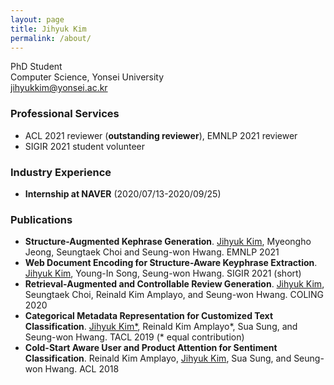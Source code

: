 ```yaml
---
layout: page
title: Jihyuk Kim
permalink: /about/
---
```




PhD Student <br>
Computer Science, Yonsei University <br>
jihyukkim@yonsei.ac.kr

### Professional Services
- ACL 2021 reviewer (<b>outstanding reviewer</b>), EMNLP 2021 reviewer
- SIGIR 2021 student volunteer

### Industry Experience
- <b>Internship at NAVER</b> (2020/07/13-2020/09/25) 

### Publications
- <b>Structure-Augmented Kephrase Generation</b>. <u>Jihyuk Kim</u>, Myeongho Jeong, Seungtaek Choi and Seung-won Hwang. EMNLP 2021
- <b>Web Document Encoding for Structure-Aware Keyphrase Extraction</b>. <u>Jihyuk Kim</u>, Young-In Song, Seung-won Hwang. SIGIR 2021 (short)
- <b>Retrieval-Augmented and Controllable Review Generation</b>. <u>Jihyuk Kim</u>, Seungtaek Choi, Reinald Kim Amplayo, and Seung-won Hwang. COLING 2020
- <b>Categorical Metadata Representation for Customized Text Classification</b>. <u>Jihyuk Kim*</u>, Reinald Kim Amplayo\*, Sua Sung, and Seung-won Hwang. TACL 2019 (* equal contribution)
- <b>Cold-Start Aware User and Product Attention for Sentiment Classification</b>. Reinald Kim Amplayo, <u>Jihyuk Kim</u>, Sua Sung, and Seung-won Hwang. ACL 2018
